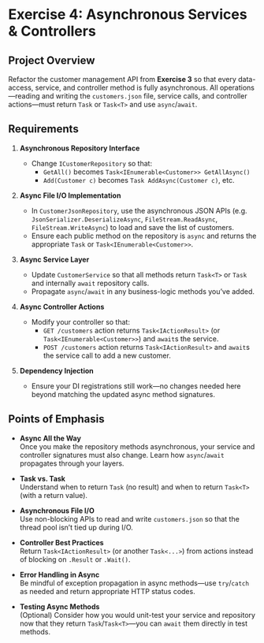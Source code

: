 # Exercise 4: Asynchronous Services & Controllers

## Project Overview

Refactor the customer management API from **Exercise 3** so that every data-access, service, and controller method is fully asynchronous. All operations—reading and writing the `customers.json` file, service calls, and controller actions—must return `Task` or `Task<T>` and use `async`/`await`.

## Requirements

1. **Asynchronous Repository Interface**  
   - Change `ICustomerRepository` so that:
     - `GetAll()` becomes `Task<IEnumerable<Customer>> GetAllAsync()`
     - `Add(Customer c)` becomes `Task AddAsync(Customer c)`, etc.

2. **Async File I/O Implementation**  
   - In `CustomerJsonRepository`, use the asynchronous JSON APIs (e.g. `JsonSerializer.DeserializeAsync`, `FileStream.ReadAsync`, `FileStream.WriteAsync`) to load and save the list of customers.
   - Ensure each public method on the repository is `async` and returns the appropriate `Task` or `Task<IEnumerable<Customer>>`.

3. **Async Service Layer**  
   - Update `CustomerService` so that all methods return `Task<T>` or `Task` and internally `await` repository calls.
   - Propagate `async`/`await` in any business-logic methods you’ve added.

4. **Async Controller Actions**  
   - Modify your controller so that:
     - `GET /customers` action returns `Task<IActionResult>` (or `Task<IEnumerable<Customer>>`) and `await`s the service.
     - `POST /customers` action returns `Task<IActionResult>` and `await`s the service call to add a new customer.

5. **Dependency Injection**  
   - Ensure your DI registrations still work—no changes needed here beyond matching the updated async method signatures.

## Points of Emphasis

- **Async All the Way**  
  Once you make the repository methods asynchronous, your service and controller signatures must also change. Learn how `async`/`await` propagates through your layers.

- **Task vs. Task<T>**  
  Understand when to return `Task` (no result) and when to return `Task<T>` (with a return value).

- **Asynchronous File I/O**  
  Use non-blocking APIs to read and write `customers.json` so that the thread pool isn’t tied up during I/O.

- **Controller Best Practices**  
  Return `Task<IActionResult>` (or another `Task<...>`) from actions instead of blocking on `.Result` or `.Wait()`.

- **Error Handling in Async**  
  Be mindful of exception propagation in async methods—use `try`/`catch` as needed and return appropriate HTTP status codes.

- **Testing Async Methods**  
  (Optional) Consider how you would unit-test your service and repository now that they return `Task`/`Task<T>`—you can `await` them directly in test methods.

